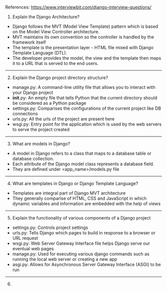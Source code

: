 References: 
https://www.interviewbit.com/django-interview-questions/


1. Explain the Django Architecture?
- Django follows the MVT (Model View Template) pattern which is based on the Model View Controller architecture.
- MVT maintains its own convention so the controller is handled by the framework itself
- The template is the presentation layer - HTML file mixed with Django Template Language (DTL).
- The developer provides the model, the view and the template then maps it to a URL that is served to the end users.
***

2. Explain the Django project directory structure?
- manage.py: A command-line utility file that allows you to interact with your Django project
- __init__.py: An empty file that tells Python that the current directory should be considered as a Python package
- settings.py: Comparises the configurations of the current project like DB connections
- urls.py: All the urls of the project are present here
- wsgi.py: Entry point for the application which is used by the web servers to serve the project created
***

3. What are models in Django?
- A model in Django refers to a class that maps to a database table or database collection.
- Each attribute of the Django model class represents a database field.
- They are defined under <app_name>/models.py file
***

4. What are templates in Django or Django Template Language?
- Templates are integral part of Django MVT architecture
- They generally comparise of HTML, CSS and JavaScript in which dynamic variables and information are embedded with the help of views
***

5. Explain the functionality of various components of a Django project
- settings.py: Controls project settings
- urls.py: Tells Django which pages to build in response to a browser or URL request
- wsgi.py: Web Server Gateway Interface file helps Django serve our eventual web pages
- manage.py: Used for executing various django commands such as running the local web server or creating a new app
- asgi.py: Allows for Asynchronous Server Gateway Interface (ASGI) to be run
***

6. 